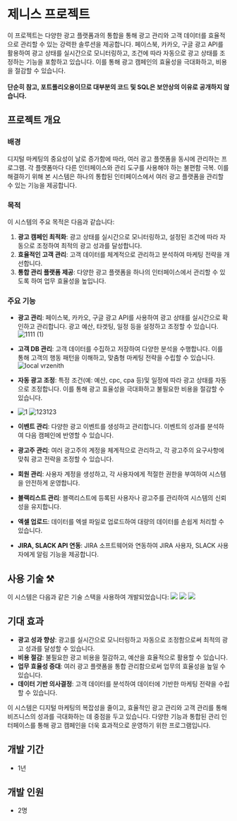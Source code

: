 # 제니스 프로젝트

이 프로젝트는 다양한 광고 플랫폼과의 통합을 통해 광고 관리와 고객 데이터를 효율적으로 관리할 수 있는 강력한 솔루션을 제공합니다. 페이스북, 카카오, 구글 광고 API를 활용하여 광고 상태를 실시간으로 모니터링하고, 조건에 따라 자동으로 광고 상태를 조정하는 기능을 포함하고 있습니다. 이를 통해 광고 캠페인의 효율성을 극대화하고, 비용을 절감할 수 있습니다. 
<br><br>
**단순히 참고, 포트폴리오용이므로 대부분의 코드 및 SQL은 보안상의 이유로 공개하지 않습니다.**

## 프로젝트 개요

### 배경

디지털 마케팅의 중요성이 날로 증가함에 따라, 여러 광고 플랫폼을 동시에 관리하는 프로그램. 각 플랫폼마다 다른 인터페이스와 관리 도구를 사용해야 하는 불편함 극복. 이를 해결하기 위해 본 시스템은 하나의 통합된 인터페이스에서 여러 광고 플랫폼을 관리할 수 있는 기능을 제공합니다.

### 목적

이 시스템의 주요 목적은 다음과 같습니다:

1. **광고 캠페인 최적화**: 광고 상태를 실시간으로 모니터링하고, 설정된 조건에 따라 자동으로 조정하여 최적의 광고 성과를 달성합니다.
2. **효율적인 고객 관리**: 고객 데이터를 체계적으로 관리하고 분석하여 마케팅 전략을 개선합니다.
3. **통합 관리 플랫폼 제공**: 다양한 광고 플랫폼을 하나의 인터페이스에서 관리할 수 있도록 하여 업무 효율성을 높입니다.

### 주요 기능

- **광고 관리**: 페이스북, 카카오, 구글 광고 API를 사용하여 광고 상태를 실시간으로 확인하고 관리합니다. 광고 예산, 타겟팅, 일정 등을 설정하고 조정할 수 있습니다.
  ![1111 (1)](https://github.com/user-attachments/assets/8036d236-f2e3-4f7d-8153-5a18ab03fee3)
- **고객 DB 관리**: 고객 데이터를 수집하고 저장하여 다양한 분석을 수행합니다. 이를 통해 고객의 행동 패턴을 이해하고, 맞춤형 마케팅 전략을 수립할 수 있습니다.
  ![local vrzenith](https://github.com/user-attachments/assets/8655dce2-334a-4258-b783-edaceccfdfff)
- **자동 광고 조정**: 특정 조건(예: 예산, cpc, cpa 등)및 일정에 따라 광고 상태를 자동으로 조정합니다. 이를 통해 광고 효율성을 극대화하고 불필요한 비용을 절감할 수 있습니다.
- ![1](https://github.com/user-attachments/assets/4fc2d973-1ecf-4e64-877e-56ed0fd97fee)
  ![123123](https://github.com/user-attachments/assets/ac62d0c2-a963-4830-aa96-3bc48fedc1ca)

- **이벤트 관리**: 다양한 광고 이벤트를 생성하고 관리합니다. 이벤트의 성과를 분석하여 다음 캠페인에 반영할 수 있습니다.
  
- **광고주 관리**: 여러 광고주의 계정을 체계적으로 관리하고, 각 광고주의 요구사항에 맞춰 광고 전략을 조정할 수 있습니다.
  
- **회원 관리**: 사용자 계정을 생성하고, 각 사용자에게 적절한 권한을 부여하여 시스템을 안전하게 운영합니다.
  
- **블랙리스트 관리**: 블랙리스트에 등록된 사용자나 광고주를 관리하여 시스템의 신뢰성을 유지합니다.
  
- **엑셀 업로드**: 데이터를 엑셀 파일로 업로드하여 대량의 데이터를 손쉽게 처리할 수 있습니다.
  
- **JIRA, SLACK API 연동**: JIRA 소프트웨어와 연동하여 JIRA 사용자, SLACK 사용자에게 알림 기능을 제공합니다.

## 사용 기술 ⚒️

이 시스템은 다음과 같은 기술 스택을 사용하여 개발되었습니다:
<img src="https://img.shields.io/badge/PHP-777BB4?style=flat-square&logo=PHP&logoColor=white"/> <img src="https://img.shields.io/badge/Codeigniter-EF4223?style=flat-square&logo=Codeigniter&logoColor=white"> <img src="https://img.shields.io/badge/MySQL-4479A1?style=flat-square&logo=MySQL&logoColor=white"/> 

## 기대 효과

- **광고 성과 향상**: 광고를 실시간으로 모니터링하고 자동으로 조정함으로써 최적의 광고 성과를 달성할 수 있습니다.
- **비용 절감**: 불필요한 광고 비용을 절감하고, 예산을 효율적으로 활용할 수 있습니다.
- **업무 효율성 증대**: 여러 광고 플랫폼을 통합 관리함으로써 업무의 효율성을 높일 수 있습니다.
- **데이터 기반 의사결정**: 고객 데이터를 분석하여 데이터에 기반한 마케팅 전략을 수립할 수 있습니다.

이 시스템은 디지털 마케팅의 복잡성을 줄이고, 효율적인 광고 관리와 고객 관리를 통해 비즈니스의 성과를 극대화하는 데 중점을 두고 있습니다. 다양한 기능과 통합된 관리 인터페이스를 통해 광고 캠페인을 더욱 효과적으로 운영하기 위한 프로그램입니다.

## 개발 기간
- 1년

## 개발 인원
- 2명
